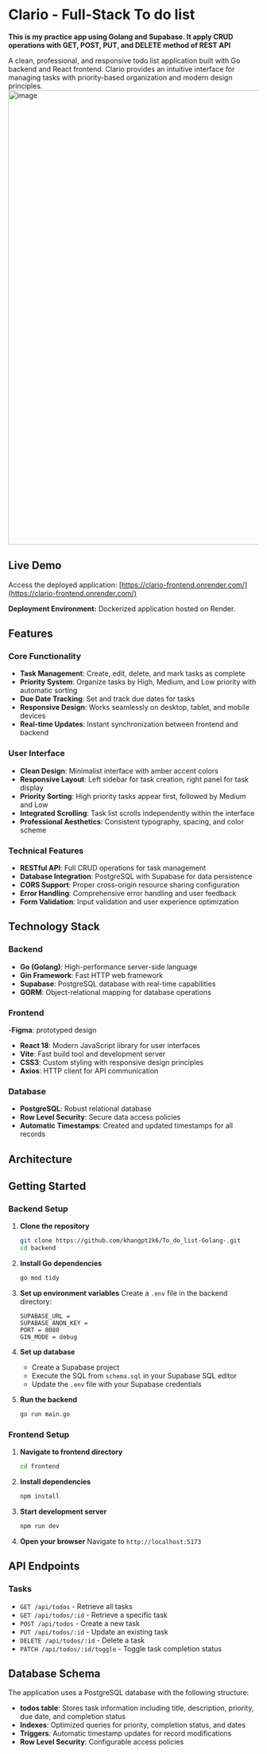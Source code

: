 # Clario - Full-Stack To do list

**This is my practice app using Golang and Supabase. It apply CRUD operations with GET, POST, PUT, and DELETE method of REST API**

A clean, professional, and responsive todo list application built with Go backend and React frontend. Clario provides an intuitive interface for managing tasks with priority-based organization and modern design principles.
<img width="1914" height="914" alt="image" src="https://github.com/user-attachments/assets/383a9109-8cd1-4bb9-8f01-1edd1e120e79" />

## Live Demo  
Access the deployed application: [https://clario-frontend.onrender.com/](https://clario-frontend.onrender.com/)  

**Deployment Environment:** Dockerized application hosted on Render.

## Features

### Core Functionality
- **Task Management**: Create, edit, delete, and mark tasks as complete
- **Priority System**: Organize tasks by High, Medium, and Low priority with automatic sorting
- **Due Date Tracking**: Set and track due dates for tasks
- **Responsive Design**: Works seamlessly on desktop, tablet, and mobile devices
- **Real-time Updates**: Instant synchronization between frontend and backend

### User Interface
- **Clean Design**: Minimalist interface with amber accent colors
- **Responsive Layout**: Left sidebar for task creation, right panel for task display
- **Priority Sorting**: High priority tasks appear first, followed by Medium and Low
- **Integrated Scrolling**: Task list scrolls independently within the interface
- **Professional Aesthetics**: Consistent typography, spacing, and color scheme

### Technical Features
- **RESTful API**: Full CRUD operations for task management
- **Database Integration**: PostgreSQL with Supabase for data persistence
- **CORS Support**: Proper cross-origin resource sharing configuration
- **Error Handling**: Comprehensive error handling and user feedback
- **Form Validation**: Input validation and user experience optimization

## Technology Stack

### Backend
- **Go (Golang)**: High-performance server-side language
- **Gin Framework**: Fast HTTP web framework
- **Supabase**: PostgreSQL database with real-time capabilities
- **GORM**: Object-relational mapping for database operations

### Frontend
-**Figma**: prototyped design
- **React 18**: Modern JavaScript library for user interfaces
- **Vite**: Fast build tool and development server
- **CSS3**: Custom styling with responsive design principles
- **Axios**: HTTP client for API communication

### Database
- **PostgreSQL**: Robust relational database
- **Row Level Security**: Secure data access policies
- **Automatic Timestamps**: Created and updated timestamps for all records

## Architecture



## Getting Started

### Backend Setup

1. **Clone the repository**
   ```bash
   git clone https://github.com/khangpt2k6/To_do_list-Golang-.git
   cd backend
   ```

2. **Install Go dependencies**
   ```bash
   go mod tidy
   ```

3. **Set up environment variables**
   Create a `.env` file in the backend directory:
   ```env
   SUPABASE_URL =
   SUPABASE_ANON_KEY = 
   PORT = 8080
   GIN_MODE = debug
   ```

4. **Set up database**
   - Create a Supabase project
   - Execute the SQL from `schema.sql` in your Supabase SQL editor
   - Update the `.env` file with your Supabase credentials

5. **Run the backend**
   ```bash
   go run main.go
   ```

### Frontend Setup

1. **Navigate to frontend directory**
   ```bash
   cd frontend
   ```

2. **Install dependencies**
   ```bash
   npm install
   ```

3. **Start development server**
   ```bash
   npm run dev
   ```

4. **Open your browser**
   Navigate to `http://localhost:5173`

## API Endpoints

### Tasks
- `GET /api/todos` - Retrieve all tasks
- `GET /api/todos/:id` - Retrieve a specific task
- `POST /api/todos` - Create a new task
- `PUT /api/todos/:id` - Update an existing task
- `DELETE /api/todos/:id` - Delete a task
- `PATCH /api/todos/:id/toggle` - Toggle task completion status

## Database Schema

The application uses a PostgreSQL database with the following structure:

- **todos table**: Stores task information including title, description, priority, due date, and completion status
- **Indexes**: Optimized queries for priority, completion status, and dates
- **Triggers**: Automatic timestamp updates for record modifications
- **Row Level Security**: Configurable access policies

